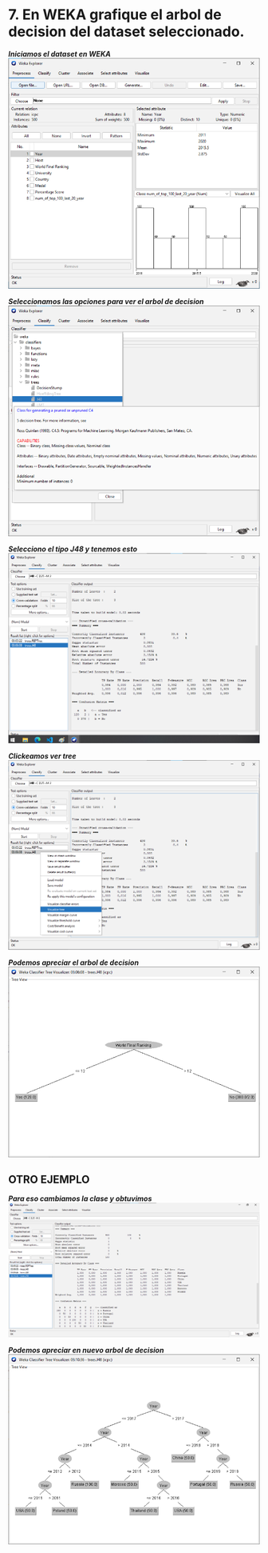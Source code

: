 # 7. En WEKA grafique el arbol de decision del dataset seleccionado.

***Iniciamos el dataset en WEKA***
![1](iniciandoDataset.png)

***Seleccionamos las opciones para ver el arbol de decision***
![2](seleccionandoTree.png)

***Selecciono el tipo J48 y tenemos esto***
![3](seleccionamosJ48.png)

***Clickeamos ver tree***
![4](VerTree.png)

***Podemos apreciar el arbol de decision***
![5](DecisionTree.png)

## OTRO EJEMPLO

***Para eso cambiamos la clase y obtuvimos***
![6](Otroejemplo1.png)

***Podemos apreciar en nuevo arbol de decision***
![7](otroejemplo2.png)

